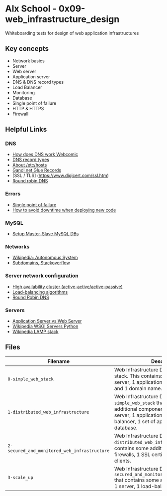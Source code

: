 # Alx School - 0x09-web_infrastructure_design
Whiteboarding tests for design of web application infrastructures

## Key concepts
* Network basics
* Server
* Web server
* Application server
* DNS & DNS record types
* Load Balancer
* Monitoring
* Database
* Single point of failure
* HTTP & HTTPS
* Firewall

## Helpful Links
### DNS
* [How does DNS work Webcomic](https://howdns.works/ep1/)
* [DNS record types](https://pressable.com/blog/2014/12/23/dns-record-types-explained/)
* [About /etc/hosts](http://www.linfo.org/etc_hosts.html)
* [Gandi.net Glue Records](https://wiki.gandi.net/en/glossary/glue-record)
* [SSL / TLS] (https://www.digicert.com/ssl.htm)
* [Round robin DNS](https://en.wikipedia.org/wiki/Round-robin_DNS)

### Errors
* [Single point of failure](https://en.wikipedia.org/wiki/Single_point_of_failure)
* [How to avoid downtime when deploying new code](https://softwareengineering.stackexchange.com/questions/35063/how-do-you-update-your-production-codebase-database-schema-without-causing-downt#answers-header)

### MySQL
* [Setup Master-Slave MySQL DBs](https://www.digitalocean.com/community/tutorials/how-to-set-up-master-slave-replication-in-mysql)

### Networks
* [Wikipedia: Autonomous System](https://en.wikipedia.org/wiki/Autonomous_system_(Internet))
* [Subdomains, Stackoverflow](https://serverfault.com/questions/275982/what-type-of-dns-record-is-needed-to-make-a-subdomain)

### Server network configuration
* [High availability cluster (active-active/active-passive)](https://docs.oracle.com/cd/E17904_01/core.1111/e10106/intro.htm#ASHIA712)
* [Load-balancing algorithms](https://devcentral.f5.com/articles/intro-to-load-balancing-for-developers-ndash-the-algorithms)
* [Round Robin DNS](https://www.dnsknowledge.com/whatis/round-robin-dns/)

### Servers
* [Application Server vs Web Server](https://www.nginx.com/resources/glossary/application-server-vs-web-server/)
* [Wikipedia WSGI Servers Python](https://en.wikipedia.org/wiki/Web_Server_Gateway_Interface)
* [Wikipedia LAMP stack](https://en.wikipedia.org/wiki/LAMP_(software_bundle))

## Files

| Filename | Description |
| -------- | ----------- |
| `0-simple_web_stack` | Web Infrastructure Design with a LAMP stack. This contains: 1 server, 1 web server, 1 application server, 1 database and 1 domain name. |
| `1-distributed_web_infrastructure` | Web Infrastructure Design, based on `0-simple_web_stack` that contains some additional components: 1 server, 1 web server, 1 application server, 1 load-balancer, 1 set of application files, 1 database. |
| `2-secured_and_monitored_web_infrastructure` | Web Infrastructure Design, based on `1-distributed_web_infrastructure` that contains some additional components: 3 firewalls, 1 SSL certificate, 3 monitoring clients. |
| `3-scale_up` | Web Infrastructure Design, based on `2-secured_and_monitored_web_infrastructure` that contains some additional components: 1 server, 1 load-balancer. |

